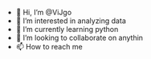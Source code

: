 - 👋 Hi, I’m @ViJgo
- 👀 I’m interested in analyzing data 
- 🌱 I’m currently learning python
- 💞️ I’m looking to collaborate on anythin
- 📫 How to reach me 

<!---
ViJgo/ViJgo is a ✨ special ✨ repository because its `README.md` (this file) appears on your GitHub profile.
You can click the Preview link to take a look at your changes.
--->
